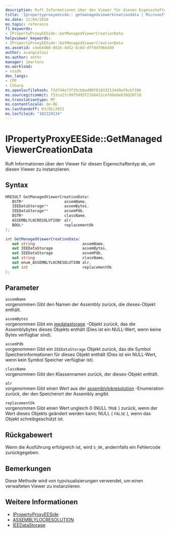 ```yaml
---
description: Ruft Informationen über den Viewer für diesen Eigenschaftentyp ab, um diesen Viewer zu instanziieren.
title: 'Ipropertyproxyeeside:: getmanagedviewerkreationdata | Microsoft-Dokumentation'
ms.date: 11/04/2016
ms.topic: reference
f1_keywords:
- IPropertyProxyEESide::GetManagedViewerCreationData
helpviewer_keywords:
- IPropertyProxyEESide::GetManagedViewerCreationData
ms.assetid: c4eb4d60-8816-4d52-bc8d-dffd4f066499
author: acangialosi
ms.author: anthc
manager: jmartens
ms.workload:
- vssdk
dev_langs:
- CPP
- CSharp
ms.openlocfilehash: f2d7d4ef3f35cb0ad00f91033213449af8cb7306
ms.sourcegitcommit: f33ca1fc99f5d9372166431cefd0e0e639d20719
ms.translationtype: MT
ms.contentlocale: de-DE
ms.lasthandoff: 03/05/2021
ms.locfileid: "102224134"
---
```

# <a name="ipropertyproxyeesidegetmanagedviewercreationdata"></a>IPropertyProxyEESide::GetManagedViewerCreationData
Ruft Informationen über den Viewer für diesen Eigenschaftentyp ab, um diesen Viewer zu instanziieren.

## <a name="syntax"></a>Syntax

```cpp
HRESULT GetManagedViewerCreationData(
   BSTR*                  assemName,
   IEEDataStorage**       assemBytes,
   IEEDataStorage**       assemPdb,
   BSTR*                  className,
   ASSEMBLYLOCRESOLUTION* alr,
   BOOL*                  replacementOk
);
```

```csharp
int GetManagedViewerCreationData(
   out string                     assemName,
   out IEEDataStorage             assemBytes,
   out IEEDataStorage             assemPdb,
   out string                     className,
   out enum_ASSEMBLYLOCRESOLUTION alr,
   out int                        replacementOk
);
```

## <a name="parameters"></a>Parameter
`assemName`\
vorgenommen Gibt den Namen der Assembly zurück, die dieses-Objekt enthält.

`assemBytes`\
vorgenommen Gibt ein [ieedatastorage](../../../extensibility/debugger/reference/ieedatastorage.md) -Objekt zurück, das die Assemblybytes dieses Objekts enthält (Dies ist ein NULL-Wert, wenn keine Bytes verfügbar sind).

`assemPdb`\
vorgenommen Gibt ein `IEEDataStorage` Objekt zurück, das die Symbol Speicherinformationen für dieses Objekt enthält (Dies ist ein NULL-Wert, wenn kein Symbol Speicher verfügbar ist).

`className`\
vorgenommen Gibt den Klassennamen zurück, der dieses-Objekt enthält.

`alr`\
vorgenommen Gibt einen Wert aus der [assemblylokresolution](../../../extensibility/debugger/reference/assemblylocresolution.md) -Enumeration zurück, der den Speicherort der Assembly angibt.

`replacementOk`\
vorgenommen Gibt einen Wert ungleich 0 (NULL `TRUE` ) zurück, wenn der Wert dieses Objekts geändert werden kann; NULL ( `FALSE` ), wenn das Objekt schreibgeschützt ist.

## <a name="return-value"></a>Rückgabewert
 Wenn die Ausführung erfolgreich ist, wird `S_OK`, andernfalls ein Fehlercode zurückgegeben.

## <a name="remarks"></a>Bemerkungen
 Diese Methode wird von typvisualisierungen verwendet, um einen verwalteten Viewer zu instanziieren.

## <a name="see-also"></a>Weitere Informationen
- [IPropertyProxyEESide](../../../extensibility/debugger/reference/ipropertyproxyeeside.md)
- [ASSEMBLYLOCRESOLUTION](../../../extensibility/debugger/reference/assemblylocresolution.md)
- [IEEDataStorage](../../../extensibility/debugger/reference/ieedatastorage.md)
